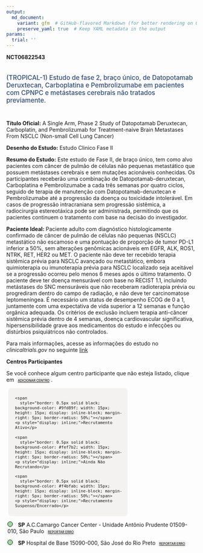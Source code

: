 ```yaml
---
output: 
  md_document:
    variant: gfm  # GitHub-flavored Markdown (for better rendering on GitHub)
    preserve_yaml: true  # Keep YAML metadata in the output
params:
  trial: ''
---
```


<script async src="https://scripts.simpleanalyticscdn.com/latest.js"></script>

**NCT06822543**

<div style="padding: 5px 5px 5px 0px; font-size: 1.20em; font-weight: 500; color: #2E4A7F; text-align: left; margin-bottom: 20px">

(TROPICAL-1) Estudo de fase 2, braço único, de Datopotamab Deruxtecan,
Carboplatina e Pembrolizumabe em pacientes com CPNPC e metástases
cerebrais não tratados previamente.

</div>

**Título Oficial:** A Single Arm, Phase 2 Study of Datopotamab
Deruxtecan, Carboplatin, and Pembrolizumab for Treatment-naive Brain
Metastases From NSCLC (Non-small Cell Lung Cancer)

**Desenho do Estudo:** Estudo Clinico Fase II

**Resumo do Estudo:** Este estudo de Fase II, de braço único, tem como
alvo pacientes com câncer de pulmão de células não pequenas metastático
que possuem metástases cerebrais e sem mutações acionáveis conhecidas.
Os participantes receberão uma combinação de Datopotamab-deruxtecan,
Carboplatina e Pembrolizumabe a cada três semanas por quatro ciclos,
seguido de terapia de manutenção com Datopotamab-deruxtecan e
Pembrolizumabe até a progressão da doença ou toxicidade intolerável. Em
casos de progressão intracraniana sem progressão sistêmica, a
radiocirurgia estereotáxica pode ser administrada, permitindo que os
pacientes continuem o tratamento com base na decisão do investigador.

**Paciente Ideal:** Paciente adulto com diagnóstico histologicamente
confirmado de câncer de pulmão de células não pequenas (NSCLC)
metastático não escamoso e uma pontuação de proporção de tumor PD-L1
inferior a 50%, sem alterações genômicas acionáveis em EGFR, ALK, ROS1,
NTRK, RET, HER2 ou MET. O paciente não deve ter recebido terapia
sistêmica prévia para NSCLC avançado ou metastático, embora
quimioterapia ou imunoterapia prévia para NSCLC localizado seja
aceitável se a progressão ocorreu pelo menos 6 meses após o último
tratamento. O paciente deve ter doença mensurável com base no RECIST
1.1, incluindo metástases do SNC mensuráveis que não receberam
radioterapia prévia ou progrediram dentro do campo de radiação, e não
deve ter carcinomatose leptomeníngea. É necessário um status de
desempenho ECOG de 0 a 1, juntamente com uma expectativa de vida
superior a 12 semanas e função orgânica adequada. Os critérios de
exclusão incluem terapia anti-câncer sistêmica prévia dentro de 4
semanas, doença cardiovascular significativa, hipersensibilidade grave
aos medicamentos do estudo e infecções ou distúrbios psiquiátricos não
controlados.

Para mais informações, acesse as informações do estudo no
*clinicaltrials.gov* no seguinte
[link](https://clinicaltrials.gov/ct2/show/NCT06822543)

**Centros Participantes**

Se você conhece algum centro participante que não esteja listado, clique
em
<span style="color: #2E4A7F; margin-left: 2px; padding: 4px; background-color: #f3f2f1; border-radius: 8px; font-weight: 500; font-size: 0.6em"><a
href="https://cancertrialsbr.shinyapps.io/formsapp?study_nct_id=NCT06822543&amp;location_id=N%2FA&amp;location_full_name=N%2FA&amp;form_type=Adicionar%20Centro"
target="_blank">ADICIONAR CENTRO</a></span>.

<div style="margin-bottom: 8px; margin-left: 5px; padding: 8px; max-width: 300px; background-color: #f3f2f1; border-radius: 8px; font-size: 0.9em">

<div style="margin-left: 10px;">

    <span 
      style="border: 0.5px solid black; background-color: #9fd89f; width: 15px; height: 15px; display: inline-block; margin-right: 5px; border-radius: 50%;"></span>
    <p style="display: inline;">Recrutamento Ativo</p>

</div>

<div style="margin-left: 10px;">

    <span 
      style="border: 0.5px solid black; background-color: #fef7b2; width: 15px; height: 15px; display: inline-block; margin-right: 5px; border-radius: 50%;"></span>
    <p style="display: inline;">Ainda Não Recrutando</p>

</div>

<div style="margin-left: 10px;">

    <span 
      style="border: 0.5px solid black; background-color: #f4bfab; width: 15px; height: 15px; display: inline-block; margin-right: 5px; border-radius: 50%;"></span>
    <p style="display: inline;">Recrutamento Suspenso/Encerrado</p>

</div>

</div>

<div style="margin: 3px;">

<span style="border: 0.5px solid black; display: inline-block; width: 12px; height: 12px; border-radius: 50%; margin-right: 10px; padding-bottom: 0px; background-color: #9fd89f;"></span>
<b>SP</b> A.C.Camargo Cancer Center - Unidade Antônio Prudente
01509-010, São Paulo
<span style="color: #2E4A7F; margin-left: 2px; padding: 4px; background-color: #f3f2f1; border-radius: 8px; font-weight: 500; font-size: 0.6em"><a
href="https://cancertrialsbr.shinyapps.io/formsapp?study_nct_id=NCT06822543&amp;location_id=X20251024121429489NCT06822543&amp;location_full_name=A.C.Camargo%20Cancer%20Center%20-%20Unidade%20Ant%C3%B4nio%20Prudente%2C%2001509-010%2C%20S%C3%A3o%20Paulo&amp;form_type=Reportar%20Erro"
target="_blank">REPORTAR ERRO</a></span>

</div>

<div style="margin: 3px;">

<span style="border: 0.5px solid black; display: inline-block; width: 12px; height: 12px; border-radius: 50%; margin-right: 10px; padding-bottom: 0px; background-color: #9fd89f;"></span>
<b>SP</b> Hospital de Base 15090-000, São José do Rio Preto
<span style="color: #2E4A7F; margin-left: 2px; padding: 4px; background-color: #f3f2f1; border-radius: 8px; font-weight: 500; font-size: 0.6em"><a
href="https://cancertrialsbr.shinyapps.io/formsapp?study_nct_id=NCT06822543&amp;location_id=FUNFARMEHOSPITALDEBASEDESAOJOSEDORIOPRETOSAOJOSEDORIOPRETOSAOPAULO15090000BRAZIL&amp;location_full_name=Hospital%20de%20Base%2C%2015090-000%2C%20S%C3%A3o%20Jos%C3%A9%20do%20Rio%20Preto&amp;form_type=Reportar%20Erro"
target="_blank">REPORTAR ERRO</a></span>

</div>
